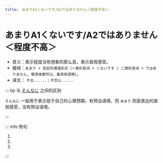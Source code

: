 ```yaml
---
title:　あまりA1くないです/A2ではありません＜程度不高＞
---
```


# あまりA1くないです/A2ではありません＜程度不高＞

- 意义：表示程度没有想象的那么高，表示直观感受。
- 接续：`あまり + 否定的谓语形式（一类形容词 + くないです / 二类形容词 + ではありません, 敬简体都可以，看具体语境）`。
- 译文： `不太......；不怎么......`

::: tip 与 <u>[そんなに](./1-4-1.md)</u> 之间的区别

`そんなに` 一般用于表示低于自己的心理预期，有预设语境，而 `あまり` 则是表达的直观感受，没有预设语境。

:::

::: info 例句

1. <grammer-content sentence="[日本語/にほんご]の[発音/はつおん]は**あまり**[難/むずか]し**くないです**。" trans='日语的发音不太难。' />
2. <grammer-content sentence="[英語/えいご]は**あまり**[簡単/かんたん]**ではありません**。" trans='英语不太简单。' />
3. <grammer-content sentence="あの[映画/えいが]は**あまり**[面白/おもしろ]**くありません**。" trans='那个电影不怎么有趣。' />

:::
